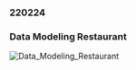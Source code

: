 ### 220224

### Data Modeling Restaurant

![Data_Modeling_Restaurant](https://user-images.githubusercontent.com/96815399/155440794-11fb5e2c-9161-4957-bf5d-b4effe73ae27.PNG)
